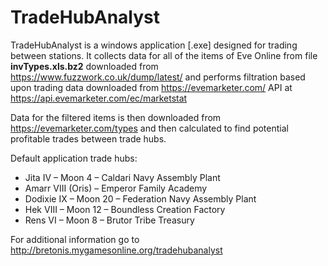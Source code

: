 # TradeHubAnalyst

TradeHubAnalyst is a windows application [.exe] designed for trading between stations. It collects data for all of the items of Eve Online from file **invTypes.xls.bz2** downloaded from https://www.fuzzwork.co.uk/dump/latest/
and performs filtration based upon trading data downloaded from https://evemarketer.com/ API at https://api.evemarketer.com/ec/marketstat

Data for the filtered items is then downloaded from https://evemarketer.com/types and then calculated to find potential profitable trades between trade hubs.


Default application trade hubs:
* Jita IV – Moon 4 – Caldari Navy Assembly Plant
* Amarr VIII (Oris) – Emperor Family Academy
* Dodixie IX – Moon 20 – Federation Navy Assembly Plant
* Hek VIII – Moon 12 – Boundless Creation Factory
* Rens VI – Moon 8 – Brutor Tribe Treasury

For additional information go to http://bretonis.mygamesonline.org/tradehubanalyst
